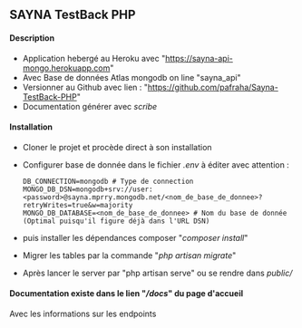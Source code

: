 ## SAYNA TestBack PHP

#### Description

- Application hebergé au Heroku avec "https://sayna-api-mongo.herokuapp.com"
- Avec Base de données Atlas mongodb on line "sayna_api"
- Versionner au Github avec lien : "https://github.com/pafraha/Sayna-TestBack-PHP"
- Documentation générer avec *scribe*

#### Installation

- Cloner le projet et procède direct à son installation
- Configurer base de donnée dans le fichier *.env* à éditer avec attention :

  ```
  DB_CONNECTION=mongodb # Type de connection 
  MONGO_DB_DSN=mongodb+srv://user:<password>@sayna.mprry.mongodb.net/<nom_de_base_de_donnee>?retryWrites=true&w=majority
  MONGO_DB_DATABASE=<nom_de_base_de_donnee> # Nom du base de donnée (Optimal puisqu'il figure déjà dans l'URL DSN)
  ```
- puis installer les dépendances composer "*composer install*"
- Migrer les tables par la commande "*php artisan migrate*"
- Après lancer le server par "php artisan serve" ou se rendre dans *public/*

#### Documentation existe dans le lien "*/docs*" du page d'accueil

Avec les informations sur les endpoints
